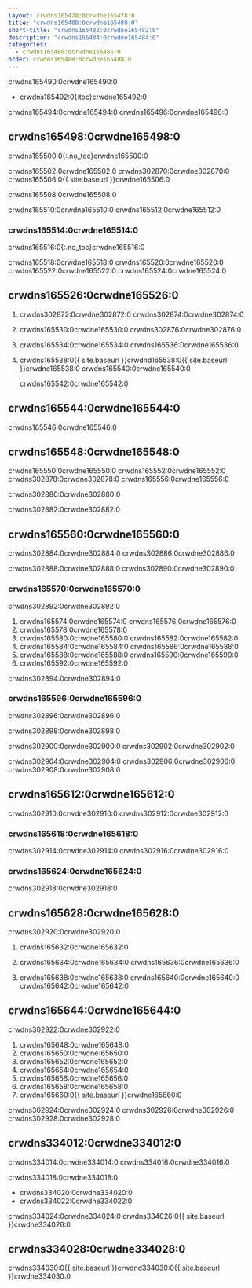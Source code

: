 ```yaml
---
layout: crwdns165478:0crwdne165478:0
title: "crwdns165480:0crwdne165480:0"
short-title: "crwdns165482:0crwdne165482:0"
description: "crwdns165484:0crwdne165484:0"
categories:
  - crwdns165486:0crwdne165486:0
order: crwdns165488:0crwdne165488:0
---
```


crwdns165490:0crwdne165490:0

* crwdns165492:0{:toc}crwdne165492:0

crwdns165494:0crwdne165494:0 crwdns165496:0crwdne165496:0

## crwdns165498:0crwdne165498:0

crwdns165500:0{:.no_toc}crwdne165500:0

crwdns165502:0crwdne165502:0 crwdns302870:0crwdne302870:0 crwdns165506:0{{ site.baseurl }}crwdne165506:0

crwdns165508:0crwdne165508:0

crwdns165510:0crwdne165510:0 crwdns165512:0crwdne165512:0

### crwdns165514:0crwdne165514:0

crwdns165516:0{:.no_toc}crwdne165516:0

crwdns165518:0crwdne165518:0 crwdns165520:0crwdne165520:0 crwdns165522:0crwdne165522:0 crwdns165524:0crwdne165524:0

## crwdns165526:0crwdne165526:0

1. crwdns302872:0crwdne302872:0 crwdns302874:0crwdne302874:0

2. crwdns165530:0crwdne165530:0 crwdns302876:0crwdne302876:0

3. crwdns165534:0crwdne165534:0 crwdns165536:0crwdne165536:0

4. crwdns165538:0{{ site.baseurl }}crwdnd165538:0{{ site.baseurl }}crwdne165538:0 crwdns165540:0crwdne165540:0

    crwdns165542:0crwdne165542:0
    

## crwdns165544:0crwdne165544:0

crwdns165546:0crwdne165546:0

## crwdns165548:0crwdne165548:0

crwdns165550:0crwdne165550:0 crwdns165552:0crwdne165552:0 crwdns302878:0crwdne302878:0 crwdns165556:0crwdne165556:0

crwdns302880:0crwdne302880:0

crwdns302882:0crwdne302882:0

## crwdns165560:0crwdne165560:0

crwdns302884:0crwdne302884:0 crwdns302886:0crwdne302886:0

crwdns302888:0crwdne302888:0 crwdns302890:0crwdne302890:0

### crwdns165570:0crwdne165570:0

crwdns302892:0crwdne302892:0

1. crwdns165574:0crwdne165574:0 crwdns165576:0crwdne165576:0
2. crwdns165578:0crwdne165578:0
3. crwdns165580:0crwdne165580:0 crwdns165582:0crwdne165582:0
4. crwdns165584:0crwdne165584:0 crwdns165586:0crwdne165586:0
5. crwdns165588:0crwdne165588:0 crwdns165590:0crwdne165590:0
6. crwdns165592:0crwdne165592:0

crwdns302894:0crwdne302894:0

### crwdns165596:0crwdne165596:0

crwdns302896:0crwdne302896:0

crwdns302898:0crwdne302898:0

crwdns302900:0crwdne302900:0 crwdns302902:0crwdne302902:0

crwdns302904:0crwdne302904:0 crwdns302906:0crwdne302906:0 crwdns302908:0crwdne302908:0

## crwdns165612:0crwdne165612:0

crwdns302910:0crwdne302910:0 crwdns302912:0crwdne302912:0

### crwdns165618:0crwdne165618:0

crwdns302914:0crwdne302914:0 crwdns302916:0crwdne302916:0

### crwdns165624:0crwdne165624:0

crwdns302918:0crwdne302918:0

## crwdns165628:0crwdne165628:0

crwdns302920:0crwdne302920:0

1. crwdns165632:0crwdne165632:0

2. crwdns165634:0crwdne165634:0 crwdns165636:0crwdne165636:0

3. crwdns165638:0crwdne165638:0 crwdns165640:0crwdne165640:0 crwdns165642:0crwdne165642:0

## crwdns165644:0crwdne165644:0

crwdns302922:0crwdne302922:0

1. crwdns165648:0crwdne165648:0
2. crwdns165650:0crwdne165650:0
3. crwdns165652:0crwdne165652:0
4. crwdns165654:0crwdne165654:0
5. crwdns165656:0crwdne165656:0
6. crwdns165658:0crwdne165658:0
7. crwdns165660:0{{ site.baseurl }}crwdne165660:0

crwdns302924:0crwdne302924:0 crwdns302926:0crwdne302926:0 crwdns302928:0crwdne302928:0

## crwdns334012:0crwdne334012:0

crwdns334014:0crwdne334014:0 crwdns334016:0crwdne334016:0

crwdns334018:0crwdne334018:0

* crwdns334020:0crwdne334020:0
* crwdns334022:0crwdne334022:0

crwdns334024:0crwdne334024:0 crwdns334026:0{{ site.baseurl }}crwdne334026:0

## crwdns334028:0crwdne334028:0

crwdns334030:0{{ site.baseurl }}crwdnd334030:0{{ site.baseurl }}crwdne334030:0